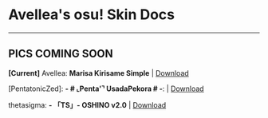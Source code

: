 # **Avellea's osu! Skin Docs**
---

## PICS COMING SOON 

**[Current]** Avellea: __Marisa Kirisame Simple__ | [Download](https://google.com)

[PentatonicZed]: **- # ⌞Penta'⌝ UsadaPekora # -**: | [Download](https://files.catbox.moe/08n8kw.osk)

thetasigma: **- 「TS」- OSHINO v2.0** | [Download](https://files.catbox.moe/h4p8wh.osk)